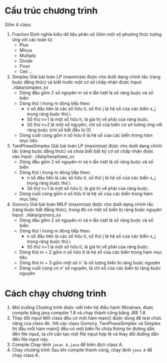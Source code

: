 # Cấu trúc chương trình
Gồm 4 class:
1. Fraction
Định nghĩa kiểu dữ liệu phân số
Gồm một số phương thức tương ứng với các toán tử:
	- Plus
	- Minus
	- Multiply
	- Divide
	- Floor
	- Ceil
	...
2. Simplex
Giải bài toán LP (maximize) được cho dưới dạng chính tắc (ràng buộc đẳng thức) và biết trước một cơ sở chấp nhận được
Input: ./data/simplex_xx
	- Dòng đầu gồm 2 số nguyên m và n lần lượt là số ràng buộc và số biến
	- Dòng thứ i trong m dòng tiếp theo:
		- n số đầu tiên là các số hữu tỉ, số thứ j là hệ số của các biến x_j trong ràng buộc thứ i.
		- Số thứ n+1 là một số hữu tỉ, là giá trị vế phải của ràng buộc.
		- Số thứ n+2 là một số nguyên, chỉ số của biến cơ sở tương ứng với ràng buộc (chỉ số bắt đầu từ 0).
	- Dòng cuối cùng gồm n số hữu tỉ là hệ số của các biến trong hàm mục tiêu
3. TwoPhaseSimplex
Giải bài toán LP (maximize) được cho dưới dạng chính tắc (ràng buộc đẳng thức) và chưa biết bất kỳ cơ sở chấp nhận được nào
Input: ./data/twophase_xx
	- Dòng đầu gồm 2 số nguyên m và n lần lượt là số ràng buộc và số biến
	- Dòng thứ i trong m dòng tiếp theo:
		- n số đầu tiên là các số hữu tỉ, số thứ j là hệ số của các biến x_j trong ràng buộc thứ i.
		- Số thứ n+1 là một số hữu tỉ, là giá trị vế phải của ràng buộc.
	- Dòng cuối cùng gồm n số hữu tỉ là hệ số của các biến trong hàm mục tiêu
4. Gomory
Giải bài toán MILP (maximize) được cho dưới dạng chính tắc (ràng buộc bất đẳng thức), trong đó có một số biến bị ràng buộc nguyên
Input: ./data/gomory_xx
	- Dòng đầu gồm 2 số nguyên m và n lần lượt là số ràng buộc và số biến
	- Dòng thứ i trong m dòng tiếp theo:
		- n số đầu tiên là các số hữu tỉ, số thứ j là hệ số của các biến x_j trong ràng buộc thứ i.
		- Số thứ n+1 là một số hữu tỉ, là giá trị vế phải của ràng buộc.
	- Dòng thứ m + 2 gồm n số hữu tỉ là hệ số của các biến trong hàm mục tiêu
	- Dòng thứ m + 3 gồm một số n' là số lượng biến bị ràng buộc nguyên
	- Dòng cuối cùng có n' số nguyên, là chỉ số của các biến bị ràng buộc nguyên

# Cách chạy chương trình
1. Môi trường
Chương trình được viết trên hệ điều hành Windows, được compile bằng java compiler 1.8 và chạy thành công bằng JRE 1.8.
2. Thay đổi input
Mỗi class đều có một hàm main() được dùng để test chức năng của class đó.
Với các class Gomory, TwoPhaseSimplex và Simplex thì đầu mỗi hàm main() đều có một biến fis chứa thông tin đường dẫn đến file input, ta chỉ cần tạo một file input hợp lệ và thay đổi đường dẫn đến file input này.
3. Compile
Chạy lệnh `javac A.java` để biên dịch class A.
4. Chạy chương trình
Sau khi compile thành công, chạy lệnh `java A` để chạy class A.